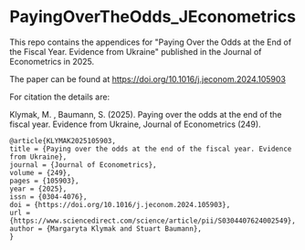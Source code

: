 # PayingOverTheOdds_JEconometrics
This repo contains the appendices for "Paying Over the Odds at the End of the Fiscal Year. Evidence from Ukraine" published in the Journal of Econometrics in 2025.

The paper can be found at 
https://doi.org/10.1016/j.jeconom.2024.105903

For citation the details are:

Klymak, M. , Baumann, S. (2025). Paying over the odds at the end of the fiscal year. Evidence from Ukraine, Journal of Econometrics (249). 

 ``` 
@article{KLYMAK2025105903,
title = {Paying over the odds at the end of the fiscal year. Evidence from Ukraine},
journal = {Journal of Econometrics},
volume = {249},
pages = {105903},
year = {2025},
issn = {0304-4076},
doi = {https://doi.org/10.1016/j.jeconom.2024.105903},
url = {https://www.sciencedirect.com/science/article/pii/S0304407624002549},
author = {Margaryta Klymak and Stuart Baumann},
}
 ```

